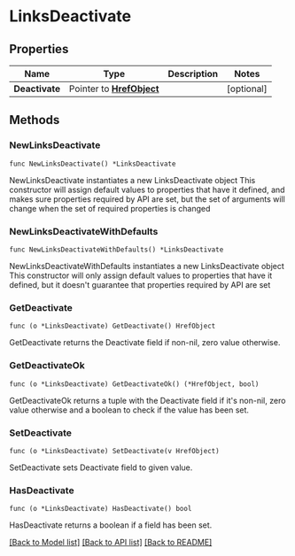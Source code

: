 # LinksDeactivate

## Properties

Name | Type | Description | Notes
------------ | ------------- | ------------- | -------------
**Deactivate** | Pointer to [**HrefObject**](HrefObject.md) |  | [optional] 

## Methods

### NewLinksDeactivate

`func NewLinksDeactivate() *LinksDeactivate`

NewLinksDeactivate instantiates a new LinksDeactivate object
This constructor will assign default values to properties that have it defined,
and makes sure properties required by API are set, but the set of arguments
will change when the set of required properties is changed

### NewLinksDeactivateWithDefaults

`func NewLinksDeactivateWithDefaults() *LinksDeactivate`

NewLinksDeactivateWithDefaults instantiates a new LinksDeactivate object
This constructor will only assign default values to properties that have it defined,
but it doesn't guarantee that properties required by API are set

### GetDeactivate

`func (o *LinksDeactivate) GetDeactivate() HrefObject`

GetDeactivate returns the Deactivate field if non-nil, zero value otherwise.

### GetDeactivateOk

`func (o *LinksDeactivate) GetDeactivateOk() (*HrefObject, bool)`

GetDeactivateOk returns a tuple with the Deactivate field if it's non-nil, zero value otherwise
and a boolean to check if the value has been set.

### SetDeactivate

`func (o *LinksDeactivate) SetDeactivate(v HrefObject)`

SetDeactivate sets Deactivate field to given value.

### HasDeactivate

`func (o *LinksDeactivate) HasDeactivate() bool`

HasDeactivate returns a boolean if a field has been set.


[[Back to Model list]](../README.md#documentation-for-models) [[Back to API list]](../README.md#documentation-for-api-endpoints) [[Back to README]](../README.md)


